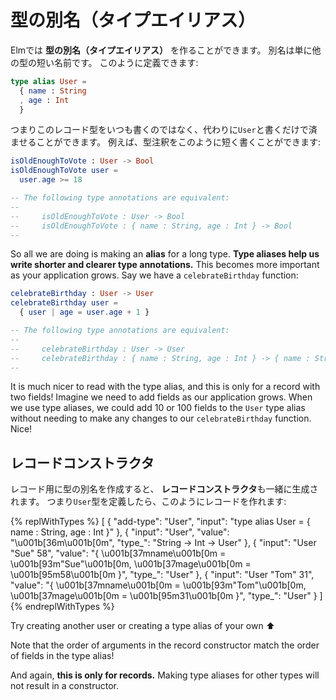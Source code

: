 <!--
# Type Aliases
-->
# 型の別名（タイプエイリアス）

<!--
Elm allows you to create a **type alias**. An alias is just a shorter name for some other type. It looks like this:
-->
Elmでは **型の別名（タイプエイリアス）** を作ることができます。 別名は単に他の型の短い名前です。 このように定義できます:

```elm
type alias User =
  { name : String
  , age : Int
  }
```

<!--
So rather than having to type out this record type all the time, we can just say `User` instead. For example, you can shorten type annotations like this:
-->
つまりこのレコード型をいつも書くのではなく、代わりに`User`と書くだけで済ませることができます。 例えば、型注釈をこのように短く書くことができます:

```elm
isOldEnoughToVote : User -> Bool
isOldEnoughToVote user =
  user.age >= 18

-- The following type annotations are equivalent:
--
--     isOldEnoughToVote : User -> Bool
--     isOldEnoughToVote : { name : String, age : Int } -> Bool
--
```

<!--
So all we are doing is making an **alias** for a long type. **Type aliases help us write shorter and clearer type annotations.** This becomes more important as your application grows. Say we have a `celebrateBirthday` function:
-->
<!-- TODO -->
<!-- 元の文章：
型の別名を使わずに書けば`{ name : String, bio : String } -> Bool`のようになります。 **型の別名の主なポイントは短く明確な型注釈を書くのを助けることです。** これはアプリケーションが成長するにつれてより重要になってきます。 `updateBio`関数があるとします:
-->
So all we are doing is making an **alias** for a long type. **Type aliases help us write shorter and clearer type annotations.** This becomes more important as your application grows. Say we have a `celebrateBirthday` function:

```elm
celebrateBirthday : User -> User
celebrateBirthday user =
  { user | age = user.age + 1 }

-- The following type annotations are equivalent:
--
--     celebrateBirthday : User -> User
--     celebrateBirthday : { name : String, age : Int } -> { name : String, age : Int }
--
```

<!--
It is much nicer to read with the type alias, and this is only for a record with two fields! Imagine we need to add fields as our application grows. When we use type aliases, we could add 10 or 100 fields to the `User` type alias without needing to make any changes to our `celebrateBirthday` function. Nice!
-->
<!-- TODO -->
<!-- 元の文章：
まず、型の別名を使わない型注釈について考えてみましょう。 今度はアプリケーションが成長するにつれてユーザを表すフィールドが増えることを想像しましょう。 10個や100個のフィールドを`User`型に追加するかもしれません。 しかし`updateBio`関数に変更を加える必要はありません。 やったね！
-->
It is much nicer to read with the type alias, and this is only for a record with two fields! Imagine we need to add fields as our application grows. When we use type aliases, we could add 10 or 100 fields to the `User` type alias without needing to make any changes to our `celebrateBirthday` function. Nice!


<!--
## Record Constructors
-->
## レコードコンストラクタ

<!--
When you create a type alias specifically for a record, it also generates a **record constructor**. So if we define a `User` type alias, we can start building records like this:
-->
レコード用に型の別名を作成すると、 **レコードコンストラクタ**も一緒に生成されます。 つまり`User`型を定義したら、このようにレコードを作れます:

{% replWithTypes %}
[
	{
		"add-type": "User",
		"input": "type alias User = { name : String, age : Int }"
	},
	{
		"input": "User",
		"value": "\u001b[36m<function>\u001b[0m",
		"type_": "String -> Int -> User"
	},
	{
		"input": "User \"Sue\" 58",
		"value": "{ \u001b[37mname\u001b[0m = \u001b[93m\"Sue\"\u001b[0m, \u001b[37mage\u001b[0m = \u001b[95m58\u001b[0m }",
		"type_": "User"
	},
	{
		"input": "User \"Tom\" 31",
		"value": "{ \u001b[37mname\u001b[0m = \u001b[93m\"Tom\"\u001b[0m, \u001b[37mage\u001b[0m = \u001b[95m31\u001b[0m }",
		"type_": "User"
	}
]
{% endreplWithTypes %}

Try creating another user or creating a type alias of your own ⬆️

<!--
Note that the order of arguments in the record constructor match the order of fields in the type alias!
-->
<!-- TODO -->
<!-- 元の文章：
引数は型の別名の定義に現れる順になります。 これはかなり便利です。
-->
Note that the order of arguments in the record constructor match the order of fields in the type alias!

<!--
And again, **this is only for records.** Making type aliases for other types will not result in a constructor.
-->
<!-- TODO -->
<!-- 元の文章：
この機能はレコード型のためだけのものです。 レコード型ではない型に別名を付けてもコンストラクタは生成されません。
-->
And again, **this is only for records.** Making type aliases for other types will not result in a constructor.

